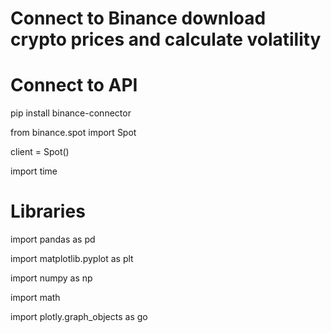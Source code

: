 # Connect to Binance download crypto prices and calculate volatility

# Connect to API

pip install binance-connector

from binance.spot import Spot

client = Spot()

import time
# Libraries

import pandas as pd

import matplotlib.pyplot as plt

import numpy as np

import math

import plotly.graph_objects as go


